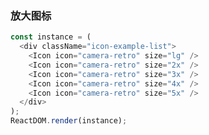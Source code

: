 ### 放大图标

<!--start-code-->

```js
const instance = (
  <div className="icon-example-list">
    <Icon icon="camera-retro" size="lg" />
    <Icon icon="camera-retro" size="2x" />
    <Icon icon="camera-retro" size="3x" />
    <Icon icon="camera-retro" size="4x" />
    <Icon icon="camera-retro" size="5x" />
  </div>
);
ReactDOM.render(instance);
```

<!--end-code-->
